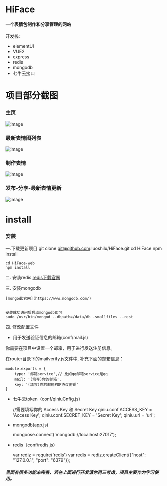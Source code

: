 # HiFace 
#### 一个表情包制作和分享管理的网站

开发栈:
* elementUI
* VUE2
* express
* redis
* mongodb
* 七牛云接口

# 项目部分截图

### 主页
![image](https://github.com/luoshilu/HiFace/blob/master/public/img/index.png)

### 最新表情图列表
![image](https://github.com/luoshilu/HiFace/blob/master/public/img/new.png)

### 制作表情
![image](https://github.com/luoshilu/HiFace/blob/master/public/img/make2.png)

### 发布-分享-最新表情更新
![image](https://github.com/luoshilu/HiFace/blob/master/public/img/show.png)

# install

### 安装

一.下载更新项目
    git clone git@github.com:luoshilu/HiFace.git
    cd HiFace
    npm install

    cd HiFace-web
    npm install

二. 安装redis
    [redis下载官网](https://redis.io/download)

三. 安装mongodb

    [mongodb官网](https://www.mongodb.com/)


    安装成功访问后启动mongodb即可
    sudo /usr/bin/mongod --dbpath=/data/db -smallfiles --rest 

四. 修改配置文件

* 用于发送验证信息的邮箱(conf/mail.js)

你需要在项目中设置一个邮箱，用于进行发送注册信息。

在router目录下的mailverify.js文件中, 补充下面的邮箱信息：

    module.exports = {
        type: '邮箱service',// 比如qq邮箱service是qq
        mail: '(填写)你的邮箱',
        key: '(填写)你的邮箱POP协议密钥'
    }

* 七牛云token（conf/qiniuCnfig.js）

    //需要填写你的 Access Key 和 Secret Key
    qiniu.conf.ACCESS_KEY = 'Access Key';
    qiniu.conf.SECRET_KEY = 'Secret Key';
    qiniu.url = 'url';

* mongodb(app.js)

    mongoose.connect('mongodb://localhost:27017');

* redis（conf/redis.js）

    var rediz = require('redis')
    var redis = rediz.createClient({"host": "127.0.0.1", "port": "6379"});


##### 里面有很多功能未完善，若在上面进行开发请你再三考虑，项目主要作为学习使用。
